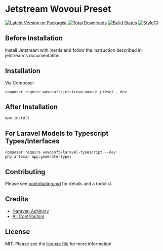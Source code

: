 # Jetstream Wovoui Preset

[![Latest Version on Packagist][ico-version]][link-packagist]
[![Total Downloads][ico-downloads]][link-downloads]
[![Build Status][ico-travis]][link-travis]
[![StyleCI][ico-styleci]][link-styleci]

## Before Installation

Install Jetstream with inertia and follow the instruction described in jetstream's documentation.

## Installation

Via Composer

```shell
composer require wovosoft/jetstream-wovoui-preset --dev
```

## After Installation

```shell
npm install
```

## For Laravel Models to Typescript Types/Interfaces

```shell
composer require wovosoft/laravel-typescript --dev
php artisan app:generate-types

```

## Contributing

Please see [contributing.md](contributing.md) for details and a todolist.

## Credits

- [Narayan Adhikary][link-author]
- [All Contributors][link-contributors]

## License

MIT. Please see the [license file](license.md) for more information.

[ico-version]: https://img.shields.io/packagist/v/wovosoft/jetstream-wovoui-preset.svg?style=flat-square

[ico-downloads]: https://img.shields.io/packagist/dt/wovosoft/jetstream-wovoui-preset.svg?style=flat-square

[ico-travis]: https://img.shields.io/travis/wovosoft/jetstream-wovoui-preset/master.svg?style=flat-square

[ico-styleci]: https://styleci.io/repos/12345678/shield

[link-packagist]: https://packagist.org/packages/wovosoft/jetstream-wovoui-preset

[link-downloads]: https://packagist.org/packages/wovosoft/jetstream-wovoui-preset

[link-travis]: https://travis-ci.org/wovosoft/jetstream-wovoui-preset

[link-styleci]: https://styleci.io/repos/12345678

[link-author]: https://github.com/wovosoft

[link-contributors]: ../../contributors
